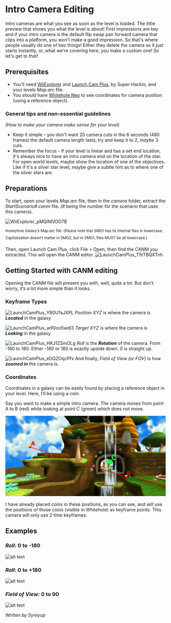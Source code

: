 # Intro Camera Editing

Intro cameras are what you see as soon as the level is loaded. The little preview that shows you what the level is about\! First impressions are key and if your intro camera is the default flip swap pan forward camera that clips into a platform, you won't make a good impression. So that's where people usually do one of two things\! Either they delete the camera so it just starts instantly, or, what we're covering here, you make a custom one\! So let's get to that\!

## Prerequisites

* You'll need [WiiExplorer](https://github.com/SuperHackio/WiiExplorer) and [Launch Cam Plus](https://github.com/SuperHackio/LaunchCamPlus), by Super Hackio, and your levels *Map.arc* file.
* You *should* have [Whitehole Neo](https://github.com/SMGCommunity/Whitehole-Neo) to see coordinates for camera position (using a reference object).

### General tips and non-essential guidelines
*(How to make your camera make sense for your level)*

* Keep it simple \- you don't want 20 camera cuts in the 8 seconds (480 frames) the default camera length lasts, try and keep it to 2, *maybe* 3 cuts.  
* Remember the focus \- if your level is linear and has a set end location, it's always nice to have an intro camera end on the location of the star. For open world levels, maybe show the location of one of the objectives. Like if it's a silver star level, maybe give a subtle hint as to where one of the silver stars are.



## Preparations

To start, open your levels *Map.arc* file, then in the *camera* folder, extract the *StartScenario\#.canm* file. (\# being the number for the scenario that uses this camera). 

![WiiExplorer_pMQIMVOD7B](https://github-production-user-asset-6210df.s3.amazonaws.com/89299730/437884716-3a0d6e39-9d6c-4720-9cab-4b5899406cd8.png?X-Amz-Algorithm=AWS4-HMAC-SHA256&X-Amz-Credential=AKIAVCODYLSA53PQK4ZA%2F20250427%2Fus-east-1%2Fs3%2Faws4_request&X-Amz-Date=20250427T075607Z&X-Amz-Expires=300&X-Amz-Signature=a3e92eec9e3eb2dab61567d8402c9faaf71b187fec7339cf5c6f2ac0fe6ac1e1&X-Amz-SignedHeaders=host)

<sup>Honeyhive Galaxy’s Map.arc file. (Please note that SMG1 has its internal files in lowercase. Capitalization doesn’t matter in SMG2, but in SMG1, files MUST be all lowercase.)<sup>

Then, open Launch Cam Plus, click File \> Open, then find the CANM you extracted. This will open the CANM editor.
![LaunchCamPlus_T5tTBQXTnh](https://github-production-user-asset-6210df.s3.amazonaws.com/89299730/437885200-69d7d930-8b8e-4a0e-ac31-2bd759685a8f.gif?X-Amz-Algorithm=AWS4-HMAC-SHA256&X-Amz-Credential=AKIAVCODYLSA53PQK4ZA%2F20250427%2Fus-east-1%2Fs3%2Faws4_request&X-Amz-Date=20250427T075559Z&X-Amz-Expires=300&X-Amz-Signature=afd27f110cb7e6c85f159db46a0d43cd4f486a5eb7ca5aea7032ed423c16a12d&X-Amz-SignedHeaders=host)



## Getting Started with CANM editing 

Opening the CANM file will present you with, well, quite a lot. But don’t worry, it’s a lot more simple than it looks. 

### Keyframe Types


![LaunchCamPlus_YB0U1sJXPL](https://github-production-user-asset-6210df.s3.amazonaws.com/89299730/437891640-3c617638-54db-4bbd-a6ec-bfc5fff3ac0b.png?X-Amz-Algorithm=AWS4-HMAC-SHA256&X-Amz-Credential=AKIAVCODYLSA53PQK4ZA%2F20250427%2Fus-east-1%2Fs3%2Faws4_request&X-Amz-Date=20250427T075348Z&X-Amz-Expires=300&X-Amz-Signature=93258948f18b59ef6c951a152dd81a3c9076302d594ac1332defbc8d50ed39f2&X-Amz-SignedHeaders=host)
*Position XYZ* is where the camera is ***Located*** in the galaxy

![LaunchCamPlus_w90oo5wdl3](https://github-production-user-asset-6210df.s3.amazonaws.com/89299730/437891797-6df330e0-5d90-4c27-a5a6-e232d30b26c1.png?X-Amz-Algorithm=AWS4-HMAC-SHA256&X-Amz-Credential=AKIAVCODYLSA53PQK4ZA%2F20250427%2Fus-east-1%2Fs3%2Faws4_request&X-Amz-Date=20250427T075454Z&X-Amz-Expires=300&X-Amz-Signature=52ab54925365e4251bf3c2a09085cd51dc448ccc7b87137f1793a79d8f6f9880&X-Amz-SignedHeaders=host)
*Target XYZ* is where the camera is ***Looking*** in the galaxy

![LaunchCamPlus_HKJ1ZSmOLg](https://github-production-user-asset-6210df.s3.amazonaws.com/89299730/437892117-9f37b426-9c9c-4b6f-bf63-4383c50dc1aa.png?X-Amz-Algorithm=AWS4-HMAC-SHA256&X-Amz-Credential=AKIAVCODYLSA53PQK4ZA%2F20250427%2Fus-east-1%2Fs3%2Faws4_request&X-Amz-Date=20250427T075347Z&X-Amz-Expires=300&X-Amz-Signature=04a9fa65034620f4af4970504448971b69220a02b2db2ee0b02f056ccd4f961e&X-Amz-SignedHeaders=host)
*Roll* is the ***Rotation*** of the camera. From \-180 to 180\. Either \-180 or 180 is exactly upside down. 0 is straight up.   

![LaunchCamPlus_eDQZOqcPfx](https://github-production-user-asset-6210df.s3.amazonaws.com/89299730/437892226-8c2ee47e-2367-42d2-afdd-cea24818908c.png?X-Amz-Algorithm=AWS4-HMAC-SHA256&X-Amz-Credential=AKIAVCODYLSA53PQK4ZA%2F20250427%2Fus-east-1%2Fs3%2Faws4_request&X-Amz-Date=20250427T075346Z&X-Amz-Expires=300&X-Amz-Signature=e897c42487a18ba2640538ceb3045e6f447026c84aa9ba538eb867363961b350&X-Amz-SignedHeaders=host)
And finally, *Field of View* *(or FOV)* is how ***zoomed in*** the camera is.

### Coordinates

Coordinates in a galaxy can be easily found by placing a reference object in your level. Here, I’ll be using a coin.

Say you want to make a simple intro camera. The camera moves from point A to B (red) while looking at point C (green) which does not move.

![Point A B and C Example](images/example.png)

I have already placed coins in these positions, as you can see, and will use the positions of those coins (visible in Whitehole) as keyframe points. This camera will only use 2 time keyframes. 

## Examples

### *Roll:* 0 to -180
![alt text](<images/rolling from 0 to positive 180.gif>)
### *Roll:* 0 to +180
![alt text](<images/rolling from 0 to -180.gif>)
### *Field of View:* 0 to 90
![alt text](<images/r FOV 0 to 90.gif>)

*Written by Syreyup*